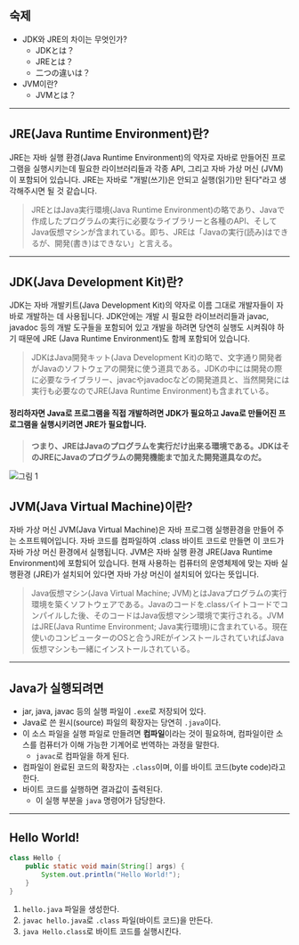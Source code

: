 ## 숙제
- JDK와 JRE의 차이는 무엇인가?
    - JDKとは？
    - JREとは？
    - 二つの違いは？
- JVM이란?
    - JVMとは？

---

## JRE(Java Runtime Environment)란?

JRE는 자바 실행 환경(Java Runtime Environment)의 약자로 자바로 만들어진 프로그램을 실행시키는데 필요한 라이브러리들과 각종 API, 그리고 자바 가상 머신 (JVM)이 포함되어 있습니다. JRE는 자바로 "개발(쓰기)은 안되고 실행(읽기)만 된다"라고 생각해주시면 될 것 같습니다.

> JREとはJava実行環境(Java Runtime Environment)の略であり、Javaで作成したプログラムの実行に必要なライブラリーと各種のAPI、そしてJava仮想マシンが含まれている。即ち、JREは「Javaの実行(読み)はできるが、開発(書き)はできない」と言える。

---

## JDK(Java Development Kit)란?

JDK는 자바 개발키트(Java Development Kit)의 약자로 이름 그대로 개발자들이 자바로 개발하는 데 사용됩니다. JDK안에는 개발 시 필요한 라이브러리들과 javac, javadoc 등의 개발 도구들을 포함되어 있고 개발을 하려면 당연히 실행도 시켜줘야 하기 때문에 JRE (Java Runtime Environment)도 함께 포함되어 있습니다.

> JDKはJava開発キット(Java Development Kit)の略で、文字通り開発者がJavaのソフトウェアの開発に使う道具である。JDKの中には開発の際に必要なライブラリー、javacやjavadocなどの開発道具と、当然開発には実行も必要なのでJRE(Java Runtime Environment)も含まれている。


#### 정리하자면 Java로 프로그램을 직접 개발하려면 JDK가 필요하고 Java로 만들어진 프로그램을 실행시키려면 JRE가 필요합니다.
> **つまり、JREはJavaのプログラムを実行だけ出来る環境である。JDKはそのJREにJavaのプログラムの開発機能まで加えた開発道具なのだ。**

![그림 1](https://blog.kakaocdn.net/dn/dYZ5zo/btruAiSxZGI/u1gxIOHNtkVV9KtNVl3knk/img.png)

## JVM(Java Virtual Machine)이란?

자바 가상 머신 JVM(Java Virtual Machine)은 자바 프로그램 실행환경을 만들어 주는 소프트웨어입니다. 자바 코드를 컴파일하여 .class 바이트 코드로 만들면 이 코드가 자바 가상 머신 환경에서 실행됩니다. JVM은 자바 실행 환경 JRE(Java Runtime Environment)에 포함되어 있습니다. 현재 사용하는 컴퓨터의 운영체제에 맞는 자바 실행환경 (JRE)가 설치되어 있다면 자바 가상 머신이 설치되어 있다는 뜻입니다.

> Java仮想マシン(Java Virtual Machine; JVM)とはJavaプログラムの実行環境を築くソフトウェアである。Javaのコードを.classバイトコードでコンパイルした後、そのコードはJava仮想マシン環境で実行される。JVMはJRE(Java Runtime Environment; Java実行環境)に含まれている。現在使いのコンピューターのOSと合うJREがインストールされていればJava仮想マシンも一緒にインストールされている。

---

## Java가 실행되려면

- jar, java, javac 등의 실행 파일이 `.exe`로 저장되어 있다.
- Java로 쓴 원시(source) 파일의 확장자는 당연히 `.java`이다.
- 이 소스 파일을 실행 파일로 만들려면 **컴파일**이라는 것이 필요하며, 컴파일이란 소스를 컴퓨터가 이해 가능한 기계어로 번역하는 과정을 말한다.
    - `javac`로 컴파일을 하게 된다.
- 컴파일이 완료된 코드의 확장자는 `.class`이며, 이를 바이트 코드(byte code)라고 한다.
- 바이트 코드를 실행하면 결과값이 출력된다.
    - 이 실행 부분을 `java` 명령어가 담당한다.

---

## Hello World!

```Java
class Hello {
	public static void main(String[] args) {
		System.out.println("Hello World!");
	}
}
```

1. `hello.java` 파일을 생성한다.
2. `javac hello.java`로 `.class` 파일(바이트 코드)을 만든다.
3. `java Hello.class`로 바이트 코드를 실행시킨다.